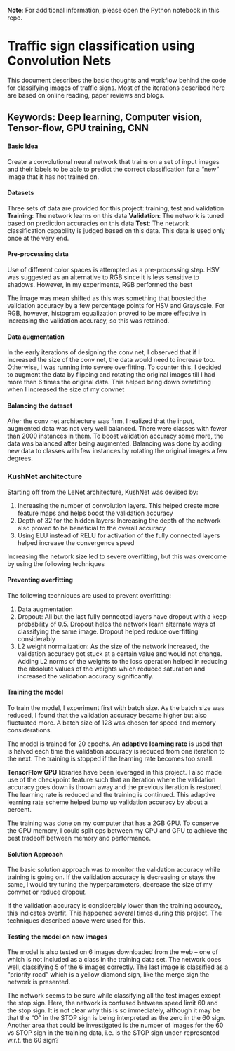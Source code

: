 **Note**: For additional information, please open the Python notebook in this repo.

# Traffic sign classification using Convolution Nets
This document describes the basic thoughts and workflow behind the code for classifying images of traffic signs. Most of the iterations described here are based on online reading, paper reviews and blogs.

## Keywords: Deep learning, Computer vision, Tensor-flow, GPU training, CNN
#### Basic Idea
Create a convolutional neural network that trains on a set of input images and their labels to be able to predict the correct classification for a “new” image that it has not trained on. 

#### Datasets
Three sets of data are provided for this project: training, test and validation
**Training**: The network learns on this data
**Validation**: The network is tuned based on prediction accuracies on this data
**Test**: The network classification capability is judged based on this data. This data is used only once at the very end.

#### Pre-processing data
Use of different color spaces is attempted as a pre-processing step. HSV was suggested as an alternative to RGB since it is less sensitive to shadows. However, in my experiments, RGB performed the best

The image was mean shifted as this was something that boosted the validation accuracy by a few percentage points for HSV and Grayscale. For RGB, however, histogram equalization proved to be more effective in increasing the validation accuracy, so this was retained. 

#### Data augmentation
In the early iterations of designing the conv net, I observed that if I increased the size of the conv net, the data would need to increase too. Otherwise, I was running into severe overfitting. To counter this, I decided to augment the data by flipping and rotating the original images till I had more than 6 times the original data. This helped bring down overfitting when I increased the size of my convnet

#### Balancing the dataset 
After the conv net architecture was firm, I realized that the input, augmented data was not very well balanced. There were classes with fewer than 2000 instances in them. To boost validation accuracy some more, the data was balanced after being augmented. Balancing was done by adding new data to classes with few instances by rotating the original images a few degrees.

### KushNet architecture
Starting off from the LeNet architecture, KushNet was devised by:
1.	Increasing the number of convolution layers. This helped create more feature maps and helps boost the validation accuracy
2.	Depth of 32 for the hidden layers: Increasing the depth of the network also proved to be beneficial to the overall accuracy
3.	Using ELU instead of RELU for activation of the fully connected layers helped increase the convergence speed

Increasing the network size led to severe overfitting, but this was overcome by using the following techniques

#### Preventing overfitting
The following techniques are used to prevent overfitting:
1.	Data augmentation
2.	Dropout: All but the last fully connected layers have dropout with a keep probability of 0.5. Dropout helps the network learn alternate ways of classifying the same image. Dropout helped reduce overfitting considerably
3.	L2 weight normalization: As the size of the network increased, the validation accuracy got stuck at a certain value and would not change. Adding L2 norms of the weights to the loss operation helped in reducing the absolute values of the weights which reduced saturation and increased the validation accuracy significantly.  

#### Training the model
To train the model, I experiment first with batch size. As the batch size was reduced, I found that the validation accuracy became higher but also fluctuated more. A batch size of 128 was chosen for speed and memory considerations. 

The model is trained for 20 epochs. An **adaptive learning rate** is used that is halved each time the validation accuracy is reduced from one iteration to the next. The training is stopped if the learning rate becomes too small. 

**TensorFlow GPU** libraries have been leveraged in this project. I also made use of the checkpoint feature such that an iteration where the validation accuracy goes down is thrown away and the previous iteration is restored. The learning rate is reduced and the training is continued. This adaptive learning rate scheme helped bump up validation accuracy by about a percent.

The training was done on my computer that has a 2GB GPU. To conserve the GPU memory, I could split ops between my CPU and GPU to achieve the best tradeoff between memory and performance.

#### Solution Approach
The basic solution approach was to monitor the validation accuracy while training is going on. If the validation accuracy is decreasing or stays the same, I would try tuning the hyperparameters, decrease the size of my convnet or reduce dropout. 

If the validation accuracy is considerably lower than the training accuracy, this indicates overfit. This happened several times during this project. The techniques described above were used for this.

#### Testing the model on new images
The model is also tested on 6 images downloaded from the web – one of which is not included as a class in the training data set. The network does well, classifying 5 of the 6 images correctly. The last image is classified as a “priority road” which is a yellow diamond sign, like the merge sign the network is presented.

The network seems to be sure while classifying all the test images except the stop sign. Here, the network is confused between speed limit 60 and the stop sign. It is not clear why this is so immediately, although it may be that the “O” in the STOP sign is being interpreted as the zero in the 60 sign. Another area that could be investigated is the number of images for the 60 vs STOP sign in the training data, i.e. is the STOP sign under-represented w.r.t. the 60 sign?
